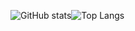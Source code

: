 
![GitHub stats](https://github-readme-stats.vercel.app/api?username=Doprez&theme=gotham&show_icons=true&count_private=true&hide_title=false&hide_border=true)![Top Langs](https://github-readme-stats.vercel.app/api/top-langs/?username=Doprez&layout=pie&theme=gotham&hide=html&hide_border=true&card_width=500)
